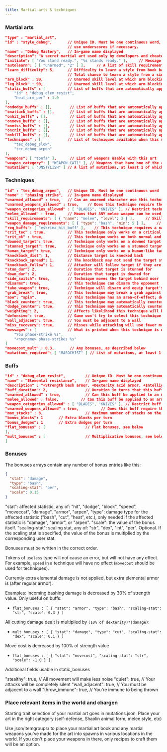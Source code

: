 ```yaml
---
title: Martial arts & techniques
---
```


### Martial arts

```json
"type" : "martial_art",
"id" : "style_debug",       // Unique ID. Must be one continuous word,
                            // use underscores if necessary.
"name" : "Debug Mastery",   // In-game name displayed
"description": "A secret martial art used only by developers and cheaters.",    // In-game description
"initiate": [ "You stand ready.", "%s stands ready." ],     // Message shown when player or NPC chooses this art
"autolearn": [ [ "unarmed", "2" ] ],     // A list of skill requirements that if met, automatically teach the player the martial art
"learn_difficulty": 5,      // Difficulty to learn a style from book based on "primary skill"
                            // Total chance to learn a style from a single read of the book is equal to one in (10 + learn_difficulty - primary_skill)
"arm_block" : 99,           // Unarmed skill level at which arm blocking is unlocked
"leg_block" : 99,           // Unarmed skill level at which arm blocking is unlocked
"static_buffs" : [          // List of buffs that are automatically applied every turn
    "id" : "debug_elem_resist",
    "heat_arm_per" : 1.0
],
"ondodge_buffs" : [],        // List of buffs that are automatically applied on successful dodge
"onattack_buffs" : [],       // List of buffs that are automatically applied after any attack, hit or miss
"onhit_buffs" : [],          // List of buffs that are automatically applied on successful hit
"onmove_buffs" : [],         // List of buffs that are automatically applied on movement
"onmiss_buffs" : [],         // List of buffs that are automatically applied on a miss
"oncrit_buffs" : [],         // List of buffs that are automatically applied on a crit
"onkill_buffs" : [],         // List of buffs that are automatically applied upon killing an enemy
"techniques" : [            // List of techniques available when this martial art is used
    "tec_debug_slow",
    "tec_debug_arpen"
],
"weapons": [ "tonfa" ],      // List of weapons usable with this art
"weapon_category": [ "WEAPON_CAT1" ], // Weapons that have one of the categories in here are usable with this art.
"mutation": [ "UNSTYLISH" ] // A list of mutations, at least 1 of which is needed to use this art
```

### Techniques

```json
"id" : "tec_debug_arpen",   // Unique ID. Must be one continuous word
"name" : "phasing strike",  // In-game name displayed
"unarmed_allowed" : true,   // Can an unarmed character use this technique
"unarmed_weapons_allowed" : true,    // Does this technique require the character to be actually unarmed or does it allow unarmed weapons
"weapon_categories_allowed" : [ "BLADES", "KNIVES" ], // Restrict technique to only these categories of weapons. If omitted, all weapon categories are allowed. Empty hands are always allowed if unarmed_allowed is true.
"melee_allowed" : true,     // Means that ANY melee weapon can be used, NOT just the martial art's weapons
"skill_requirements": [ { "name": "melee", "level": 3 } ],     // Skills and their minimum levels required to use this technique. Can be any skill.
"weapon_damage_requirements": [ { "type": "bash", "min": 5 } ],     // Minimum weapon damage required to use this technique. Can be any damage type.
"req_buffs": [ "eskrima_hit_buff" ],    // This technique requires a named buff to be active
"crit_tec" : true,          // This technique only works on a critical hit
"crit_ok" : true,           // This technique works on both normal and critical hits
"downed_target": true,      // Technique only works on a downed target
"stunned_target": true,     // Technique only works on a stunned target
"human_target": true,       // Technique only works on a human-like target
"knockback_dist": 1,        // Distance target is knocked back
"knockback_spread": 1,      // The knockback may not send the target straight back
"knockback_follow": 1,      // Attacker will follow target if they are knocked back
"stun_dur": 2,              // Duration that target is stunned for
"down_dur": 2,              // Duration that target is downed for
"side_switch": true,        // Technique moves the target behind user
"disarms": true,            // This technique can disarm the opponent
"take_weapon": true,        // Technique will disarm and equip target's weapon if hands are free
"grab_break": true,         // This technique may break a grab against the user
"aoe": "spin",              // This technique has an area-of-effect; doesn't work against solo targets
"block_counter": true,      // This technique may automatically counterattack on a successful block
"dodge_counter": true,      // This technique may automatically counterattack on a successful dodge
"weighting": 2,             // Affects likelihood this technique will be seleted when many are available
"defensive": true,          // Game won't try to select this technique when attacking
"wall_adjacent": true,      // You must be adjacent to a wall
"miss_recovery": true,      // Misses while attacking will use fewer moves
"messages" : [              // What is printed when this technique is used by the player and by an npc
    "You phase-strike %s",
    "<npcname> phase-strikes %s"
]
"movecost_mult" : 0.3,       // Any bonuses, as described below
"mutations_required": [ "MASOCHIST" ] // List of mutations, at least 1 of which is required to use the technique
```

### Buffs

```json
"id" : "debug_elem_resist",         // Unique ID. Must be one continuous word
"name" : "Elemental resistance",    // In-game name displayed
"description" : "+Strength bash armor, +Dexterity acid armor, +Intelligence electricity armor, +Perception fire armor.",    // In-game description
"buff_duration": 2,                 // Duration in turns that this buff lasts
"unarmed_allowed" : true,           // Can this buff be applied to an unarmed character
"melee_allowed" : false,          // Can this buff be applied to an armed character
"weapon_categories_allowed" : [ "BLADES", "KNIVES" ], // Restrict buff to only these categories of weapons. If omitted, all weapon categories are allowed. Empty hands are always allowed if unarmed_allowed is true.
"unarmed_weapons_allowed" : true,          // Does this buff require the character to be actually unarmed. If true, allows unarmed weapons (brass knuckles, punch daggers)
"max_stacks" : 8,                   // Maximum number of stacks on the buff. Buff bonuses are multiplied by current buff intensity
"bonus_blocks": 1       // Extra blocks per turn
"bonus_dodges": 1       // Extra dodges per turn
"flat_bonuses" : [                  // Flat bonuses, see below
],
"mult_bonuses" : [                  // Multiplicative bonuses, see below
]
```

### Bonuses

The bonuses arrays contain any number of bonus entries like this:

```json
{
  "stat": "damage",
  "type": "bash",
  "scaling-stat": "per",
  "scale": 0.15
}
```

"stat": affected statistic, any of: "hit", "dodge", "block", "speed", "movecost", "damage", "armor",
"arpen", "type": damage type for the affected statistic ("bash", "cut", "heat", etc.), only needed
if the affected statistic is "damage", "armor", or "arpen". "scale": the value of the bonus itself.
"scaling-stat": scaling stat, any of: "str", "dex", "int", "per". Optional. If the scaling stat is
specified, the value of the bonus is multiplied by the corresponding user stat.

Bonuses must be written in the correct order.

Tokens of `useless` type will not cause an error, but will not have any effect. For example, `speed`
in a technique will have no effect (`movecost` should be used for techniques).

Currently extra elemental damage is not applied, but extra elemental armor is (after regular armor).

Examples: Incoming bashing damage is decreased by 30% of strength value. Only useful on buffs:

- `flat_bonuses : [ { "stat": "armor", "type": "bash", "scaling-stat": "str", "scale": 0.3 } ]`

All cutting damage dealt is multiplied by `(10% of dexterity)*(damage)`:

- `mult_bonuses : [ { "stat": "damage", "type": "cut", "scaling-stat": "dex", "scale": 0.1 } ]`

Move cost is decreased by 100% of strength value

- `flat_bonuses : [ { "stat": "movecost", "scaling-stat": "str", "scale": -1.0 } ]`

Additional fields usable in static_bonuses

"stealthy": true, // All movement will make less noise "quiet": true, // Your attacks will be
completely silent "wall_adjacent": true, // You must be adjacent to a wall "throw_immune": true, //
You're immune to being thrown

### Place relevant items in the world and chargen

Starting trait selection of your martial art goes in mutations.json. Place your art in the right
category (self-defense, Shaolin animal form, melee style, etc)

Use json/itemgroups/ to place your martial art book and any martial weapons you've made for the art
into spawns in various locations in the world. If you don't place your weapons in there, only
recipes to craft them will be an option.
